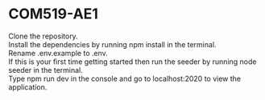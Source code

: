 # COM519-AE1

Clone the repository. <br>
Install the dependencies by running npm install in the terminal.<br>
Rename .env.example to .env.<br>
If this is your first time getting started then run the seeder by running node seeder in the terminal.<br>
Type npm run dev in the console and go to localhost:2020 to view the application.<br>
